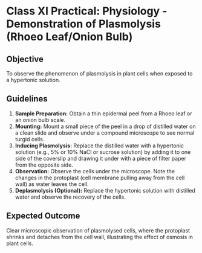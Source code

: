 # Class XI Practical: Physiology - Demonstration of Plasmolysis (Rhoeo Leaf/Onion Bulb)

## Objective
To observe the phenomenon of plasmolysis in plant cells when exposed to a hypertonic solution.

## Guidelines
1.  **Sample Preparation:** Obtain a thin epidermal peel from a Rhoeo leaf or an onion bulb scale.
2.  **Mounting:** Mount a small piece of the peel in a drop of distilled water on a clean slide and observe under a compound microscope to see normal turgid cells.
3.  **Inducing Plasmolysis:** Replace the distilled water with a hypertonic solution (e.g., 5% or 10% NaCl or sucrose solution) by adding it to one side of the coverslip and drawing it under with a piece of filter paper from the opposite side.
4.  **Observation:** Observe the cells under the microscope. Note the changes in the protoplast (cell membrane pulling away from the cell wall) as water leaves the cell.
5.  **Deplasmolysis (Optional):** Replace the hypertonic solution with distilled water and observe the recovery of the cells.

## Expected Outcome
Clear microscopic observation of plasmolysed cells, where the protoplast shrinks and detaches from the cell wall, illustrating the effect of osmosis in plant cells.